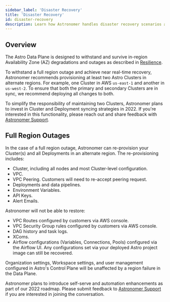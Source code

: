 ```yaml
---
sidebar_label: 'Disaster Recovery'
title: 'Disaster Recovery'
id: disaster-recovery
description: Learn how Astronomer handles disaster recovery scenarios and how to best prepare your environment.
---
```


## Overview

The Astro Data Plane is designed to withstand and survive in-region Availability Zone (AZ) degradations and outages as described in [Resilience](resilience.md).

To withstand a full region outage and achieve near real-time recovery, Astronomer recommends provisioning at least two Astro Clusters in alternate regions. For example, one Cluster in AWS `us-east-1` and another in `us-west-2`. To ensure that both the primary and secondary Clusters are in sync, we recommend deploying all changes to both.

To simplify the responsibility of maintaining two Clusters, Astronomer plans to invest in Cluster and Deployment syncing strategies in 2022. If you're interested in this functionality, please reach out and share feedback with [Astronomer Support](https://support.astronomer.io/).

## Full Region Outages

In the case of a full region outage, Astronomer can re-provision your Cluster(s) and all Deployments in an alternate region. The re-provisioning includes:

- Cluster, including all nodes and most Cluster-level configuration.
- VPC.
- VPC Peering. Customers will need to re-accept peering request.
- Deployments and data pipelines.
- Environment Variables.
- API Keys.
- Alert Emails.

Astronomer will not be able to restore:

- VPC Routes configured by customers via AWS console.
- VPC Security Group rules configured by customers via AWS console.
- DAG history and task logs.
- XComs.
- Airflow configurations (Variables, Connections, Pools) configured via the Airflow UI. Any configurations set via your deployed Astro project image can still be recovered.

Organization settings, Workspace settings, and user management configured in Astro's Control Plane will be unaffected by a region failure in the Data Plane.

Astronomer plans to introduce self-serve and automation enhancements as part of our 2022 roadmap. Please submit feedback to [Astronomer Support](https://support.astronomer.io/) if you are interested in joining the conversation.
